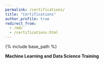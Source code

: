 ```yaml
---
permalink: /certifications/
title: "Certifications"
author_profile: true
redirect_from: 
  - /md/
  - /certifications.html
---
```


{% include base_path %}

<head>
  <link rel="stylesheet" href="{{ base_path }}/assets/css/custom.css"/>
</head>

<strong class="header_section">Machine Learning and Data Science Training</strong> <br />



